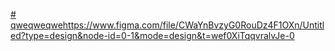 [# qweqweqwe](https://www.figma.com/file/CWaYnBvzyG0RouDz4F1OXn/Untitled?type=design&node-id=0-1&mode=design&t=wef0XiTqqvralvJe-0)https://www.figma.com/file/CWaYnBvzyG0RouDz4F1OXn/Untitled?type=design&node-id=0-1&mode=design&t=wef0XiTqqvralvJe-0
